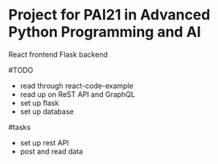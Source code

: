 # Project for PAI21 in Advanced Python Programming and AI
React frontend
Flask backend

#TODO
- read through react-code-example
- read up on ReST API and GraphQL 
- set up flask
- set up database

#tasks
- set up rest API
- post and read data